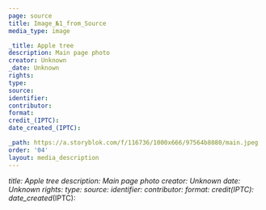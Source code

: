 ```yaml
---
page: source
title: Image_№1_from_Source
media_type: image

_title: Apple tree
description: Main page photo
creator: Unknown
_date: Unknown
rights: 
type: 
source:
identifier:
contributor:
format:
credit_(IPTC):
date_created_(IPTC):

_path: https://a.storyblok.com/f/116736/1000x666/97564b8080/main.jpeg 
order: '04'
layout: media_description
---
```


_title: Apple tree
description: Main page photo
creator: Unknown
_date: Unknown
rights: 
type: 
source:
identifier:
contributor:
format:
credit_(IPTC):
date_created_(IPTC):
